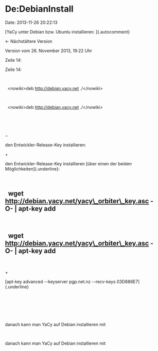De:DebianInstall
================

Date: 2013-11-26 20:22:13

[YaCy unter Debian bzw. Ubuntu installieren: ]{.autocomment}

← Nächstältere Version

Version vom 26. November 2013, 19:22 Uhr

Zeile 14:

Zeile 14:

 

<div>

  \<nowiki\>deb http://debian.yacy.net ./\</nowiki\>

</div>

 

<div>

  \<nowiki\>deb http://debian.yacy.net ./\</nowiki\>

</div>

 

 

−

<div>

den Entwickler-Release-Key installieren:

</div>

\+

<div>

den Entwickler-Release-Key installieren [über einen der beiden
Möglichkeiten]{.underline}:

</div>

 

<div>

  wget http://debian.yacy.net/yacy\_orbiter\_key.asc -O- \| apt-key add
-

</div>

 

<div>

  wget http://debian.yacy.net/yacy\_orbiter\_key.asc -O- \| apt-key add
-

</div>

 

\+

<div>

[apt-key advanced \--keyserver pgp.net.nz \--recv-keys
03D886E7]{.underline}

</div>

 

 

 

<div>

danach kann man YaCy auf Debian installieren mit

</div>

 

<div>

danach kann man YaCy auf Debian installieren mit

</div>
